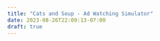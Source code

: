 ```yaml
---
title: "Cats and Soup - Ad Watching Simulator"
date: 2023-08-26T22:09:13-07:00
draft: true
---
```


